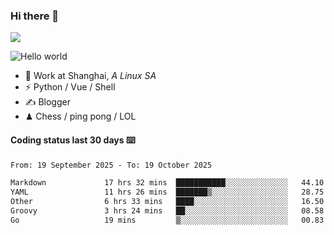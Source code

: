 ### Hi there 👋
![](https://komarev.com/ghpvc/?username=Xuhandsome)


<img src="https://github-readme-stats.vercel.app/api?username=XuHandsome&show_icons=true&theme=merko" alt="Hello world">

<br/>

- 🍻  Work at Shanghai, _A Linux SA_
- ⚡  Python / Vue / Shell
- ✍️  Blogger
- ♟  Chess / ping pong / LOL

#### Coding status last 30 days ⌨️

<!--START_SECTION:waka-->

```txt
From: 19 September 2025 - To: 19 October 2025

Markdown             17 hrs 32 mins  ███████████░░░░░░░░░░░░░░   44.10 %
YAML                 11 hrs 26 mins  ███████▒░░░░░░░░░░░░░░░░░   28.75 %
Other                6 hrs 33 mins   ████░░░░░░░░░░░░░░░░░░░░░   16.50 %
Groovy               3 hrs 24 mins   ██░░░░░░░░░░░░░░░░░░░░░░░   08.58 %
Go                   19 mins         ▒░░░░░░░░░░░░░░░░░░░░░░░░   00.83 %
```

<!--END_SECTION:waka-->

